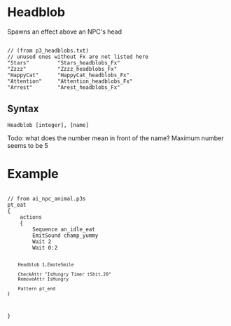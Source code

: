 # Headblob
<p>Spawns an effect above an NPC's head
<pre><code class="language-js">
// (from p3_headblobs.txt)
// unused ones without Fx are not listed here
"Stars"			"Stars_headblobs_Fx"
"Zzzz"			"Zzzz_headblobs_Fx"
"HappyCat"		"HappyCat_headblobs_Fx"
"Attention"		"Attention_headblobs_Fx"
"Arrest"		"Arest_headblobs_Fx"
</code></pre>
<h2>Syntax</h2>
<p><code class="language-js">Headblob [integer], [name]</code>
<p>Todo: what does the number mean in front of the name? Maximum number seems to be 5
<h1>Example</h1>
<pre><code class="language-js">
// from ai_npc_animal.p3s
pt_eat
{
	actions
	{
		Sequence an_idle_eat
		EmitSound champ_yummy
		Wait 2
		Wait 0:2
		
		Headblob 1,EmoteSmile
		
		CheckAttr "IsHungry Timer tShit,20"
		RemoveAttr IsHungry
		
		Pattern pt_end
	}
}
</code></pre>